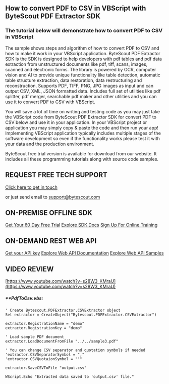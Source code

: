 ## How to convert PDF to CSV in VBScript with ByteScout PDF Extractor SDK

### The tutorial below will demonstrate how to convert PDF to CSV in VBScript

The sample shows steps and algorithm of how to convert PDF to CSV and how to make it work in your VBScript application. ByteScout PDF Extractor SDK is the SDK is designed to help developers with pdf tables and pdf data extraction from unstructured documents like pdf, tiff, scans, images, scanned and electronic forms. The library is powered by OCR, computer vision and AI to provide unique functionality like table detection, automatic table structure extraction, data restoration, data restructuring and reconstruction. Supports PDF, TIFF, PNG, JPG images as input and can output CSV, XML, JSON formatted data. Includes full set of utilities like pdf splitter, pdf merger, searchable pdf maker and other utilities and you can use it to convert PDF to CSV with VBScript.

You will save a lot of time on writing and testing code as you may just take the VBScript code from ByteScout PDF Extractor SDK for convert PDF to CSV below and use it in your application. In your VBScript project or application you may simply copy & paste the code and then run your app! Implementing VBScript application typically includes multiple stages of the software development so even if the functionality works please test it with your data and the production environment.

ByteScout free trial version is available for download from our website. It includes all these programming tutorials along with source code samples.

## REQUEST FREE TECH SUPPORT

[Click here to get in touch](https://bytescout.zendesk.com/hc/en-us/requests/new?subject=ByteScout%20PDF%20Extractor%20SDK%20Question)

or just send email to [support@bytescout.com](mailto:support@bytescout.com?subject=ByteScout%20PDF%20Extractor%20SDK%20Question) 

## ON-PREMISE OFFLINE SDK 

[Get Your 60 Day Free Trial](https://bytescout.com/download/web-installer?utm_source=github-readme)
[Explore SDK Docs](https://bytescout.com/documentation/index.html?utm_source=github-readme)
[Sign Up For Online Training](https://academy.bytescout.com/)


## ON-DEMAND REST WEB API

[Get your API key](https://pdf.co/documentation/api?utm_source=github-readme)
[Explore Web API Documentation](https://pdf.co/documentation/api?utm_source=github-readme)
[Explore Web API Samples](https://github.com/bytescout/ByteScout-SDK-SourceCode/tree/master/PDF.co%20Web%20API)

## VIDEO REVIEW

[https://www.youtube.com/watch?v=s28W3_KMraU](https://www.youtube.com/watch?v=s28W3_KMraU)




<!-- code block begin -->

##### ****PdfToCsv.vbs:**
    
```
' Create Bytescout.PDFExtractor.CSVExtractor object
Set extractor = CreateObject("Bytescout.PDFExtractor.CSVExtractor")

extractor.RegistrationName = "demo"
extractor.RegistrationKey = "demo"

' Load sample PDF document
extractor.LoadDocumentFromFile "../../sample3.pdf"

' You can change CSV separator and quotation symbols if needed
'extractor.CSVSeparatorSymbol = "," 
'extractor.CSVQuotaionSymbol = "'" 

extractor.SaveCSVToFile "output.csv"

WScript.Echo "Extracted data saved to 'output.csv' file."

```

<!-- code block end -->